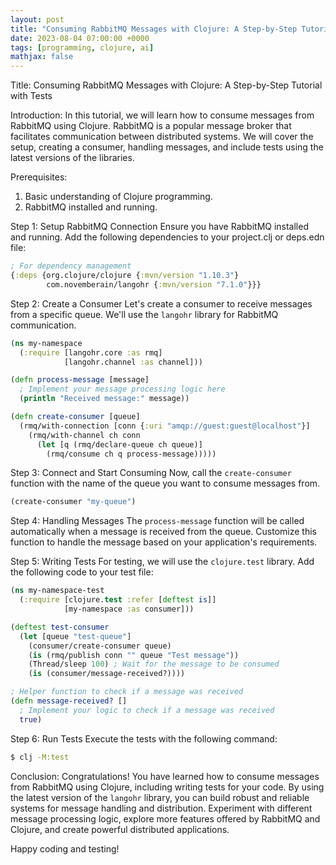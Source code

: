 ```yaml
---
layout: post
title: "Consuming RabbitMQ Messages with Clojure: A Step-by-Step Tutorial with Tests"
date: 2023-08-04 07:00:00 +0000
tags: [programming, clojure, ai]
mathjax: false
---
```


Title: Consuming RabbitMQ Messages with Clojure: A Step-by-Step Tutorial with Tests

Introduction:
In this tutorial, we will learn how to consume messages from RabbitMQ using Clojure. RabbitMQ is a popular message broker that facilitates communication between distributed systems. We will cover the setup, creating a consumer, handling messages, and include tests using the latest versions of the libraries.

Prerequisites:
1. Basic understanding of Clojure programming.
2. RabbitMQ installed and running.

Step 1: Setup RabbitMQ Connection
Ensure you have RabbitMQ installed and running. Add the following dependencies to your project.clj or deps.edn file:

```clojure
; For dependency management
{:deps {org.clojure/clojure {:mvn/version "1.10.3"}
        com.novemberain/langohr {:mvn/version "7.1.0"}}}
```

Step 2: Create a Consumer
Let's create a consumer to receive messages from a specific queue. We'll use the `langohr` library for RabbitMQ communication.

```clojure
(ns my-namespace
  (:require [langohr.core :as rmq]
            [langohr.channel :as channel]))

(defn process-message [message]
  ; Implement your message processing logic here
  (println "Received message:" message))

(defn create-consumer [queue]
  (rmq/with-connection [conn {:uri "amqp://guest:guest@localhost"}]
    (rmq/with-channel ch conn
      (let [q (rmq/declare-queue ch queue)]
        (rmq/consume ch q process-message)))))
```

Step 3: Connect and Start Consuming
Now, call the `create-consumer` function with the name of the queue you want to consume messages from.

```clojure
(create-consumer "my-queue")
```

Step 4: Handling Messages
The `process-message` function will be called automatically when a message is received from the queue. Customize this function to handle the message based on your application's requirements.

Step 5: Writing Tests
For testing, we will use the `clojure.test` library. Add the following code to your test file:

```clojure
(ns my-namespace-test
  (:require [clojure.test :refer [deftest is]]
            [my-namespace :as consumer]))

(deftest test-consumer
  (let [queue "test-queue"]
    (consumer/create-consumer queue)
    (is (rmq/publish conn "" queue "Test message"))
    (Thread/sleep 100) ; Wait for the message to be consumed
    (is (consumer/message-received?))))

; Helper function to check if a message was received
(defn message-received? []
  ; Implement your logic to check if a message was received
  true)
```

Step 6: Run Tests
Execute the tests with the following command:

```bash
$ clj -M:test
```

Conclusion:
Congratulations! You have learned how to consume messages from RabbitMQ using Clojure, including writing tests for your code. By using the latest version of the `langohr` library, you can build robust and reliable systems for message handling and distribution. Experiment with different message processing logic, explore more features offered by RabbitMQ and Clojure, and create powerful distributed applications.

Happy coding and testing!
